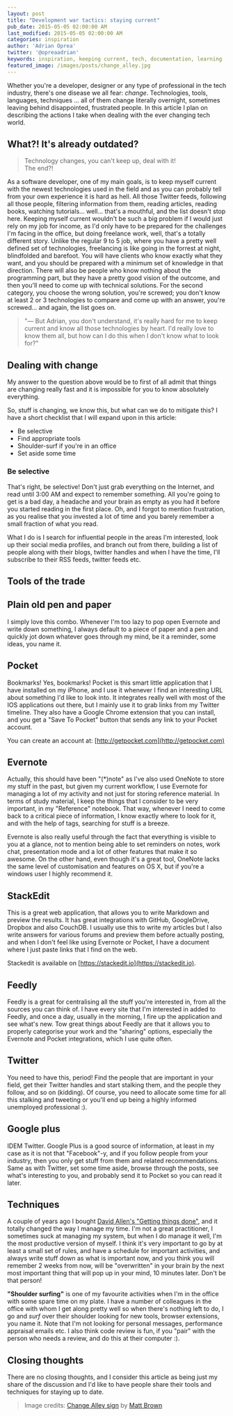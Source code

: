 ```yaml
---
layout: post
title: "Development war tactics: staying current"
pub_date: 2015-05-05 02:00:00 AM
last_modified: 2015-05-05 02:00:00 AM
categories: inspiration
author: 'Adrian Oprea'
twitter: '@opreaadrian'
keywords: inspiration, keeping current, tech, documentation, learning
featured_image: /images/posts/change_alley.jpg
---
```


Whether you're a developer, designer or any type of professional in the tech industry, there's one disease we all fear: *change*. Technologies, tools, languages, techniques ... all of them change literally overnight, sometimes leaving behind disappointed, frustrated people. In this article I plan on describing the actions I take when dealing with the ever changing tech world. 

## What?! It's already outdated?

> Technology changes, you can't keep up, deal with it!  
> The end?!  

As a software developer, one of my main goals, is to keep myself current with the newest technologies used in the field and as you can probably tell from your own experience it is hard as hell. All those Twitter feeds, following all those people, filtering information from them, reading articles, reading books, watching tutorials... well... that's a mouthful, and the list doesn't stop here. 
Keeping myself current wouldn't be such a big problem if I would just rely on my job for income, as I'd only have to be prepared for the challenges I'm facing in the office, but doing freelance work, well, that's a totally different story.
Unlike the regular 9 to 5 job, where you have a pretty well defined set of technologies, freelancing is like going in the forrest at night, blindfolded and barefoot. 
You will have clients who know exactly what they want, and you should be prepared with a minimum set of knowledge in that direction. There will also be people who know nothing about the programming part, but they have a pretty good vision of the outcome, and then you'll need to come up with technical solutions. For the second category, you choose the wrong solution, you're screwed; you don't know at least 2 or 3 technologies to compare and come up with an answer, you're screwed... and again, the list goes on.

> "&mdash; But Adrian, you don't understand, it's really hard for me to keep current and know all those technologies by heart. I'd really love to know them all, but how can I do this when I don't know what to look for?"

## Dealing with change
My answer to the question above would be to first of all admit that things are changing really fast and it is impossible for you to know absolutely everything.

So, stuff is changing, we know this, but what can we do to mitigate this? I have a short checklist that I will expand upon in this article:

* Be selective
* Find appropriate tools
* Shoulder-surf if you're in an office
* Set aside some time 
 
### Be selective
That's right, be selective! Don't just grab everything on the Internet, and read until 3:00 AM and expect to remember something. All you're going to get is a bad day, a headache and your brain as empty as you had it before you started reading in the first place. Oh, and I forgot to mention frustration, as you realise that you invested a lot of time and you barely remember a small fraction of what you read.

What I do is I search for influential people in the areas I'm interested, look up their social media profiles, and branch out from there, building a list of people along with their blogs, twitter handles and when I have the time, I'll subscribe to their RSS feeds, twitter feeds etc.
 
## Tools of the trade

## Plain old pen and paper
I simply love this combo. Whenever I'm too lazy to pop open Evernote and write down something, I always default to a piece of paper and a pen and quickly jot down whatever goes through my mind, be it a reminder, some ideas, you name it.

## Pocket
Bookmarks! Yes, bookmarks! Pocket is this smart little application that I have installed on my iPhone, and I use it whenever I find an interesting URL about something I'd like to look into. It integrates really well with most of the IOS applications out there, but I mainly use it to grab links from my Twitter timeline. They also have a Google Chrome extension that you can install, and you get a "Save To Pocket" button that sends any link to your Pocket account.

You can create an account at: [http://getpocket.com](http://getpocket.com)

## Evernote
Actually, this should have been "(*)note" as I've also used OneNote to store my stuff in the past, but given my current workflow, I use Evernote for managing a lot of my activity and not just for storing reference material. 
In terms of study material, I keep the things that I consider to be very important, in my "Reference" notebook. That way, whenever I need to come back to a critical piece of information, I know exactly where to look for it, and with the help of tags, searching for stuff is a breeze.

Evernote is also really useful through the fact that everything is visible to you at a glance, not to mention being able to set reminders on notes, work chat, presentation mode and a lot of other features that make it so awesome.
On the other hand, even though it's a great tool, OneNote lacks the same level of customisation and features on OS X, but if you're a windows user I highly recommend it.

## StackEdit
This is a great web application, that allows you to write Markdown and preview the results. It has great integrations with GitHub, GoogleDrive, Dropbox and also CouchDB. 
I usually use this to write my articles but I also write answers for various forums and preview them before actually posting, and when I don't feel like using Evernote or Pocket, I have a document where I just paste links that I find on the web.

Stackedit is available on [https://stackedit.io](https://stackedit.io).

## Feedly
Feedly is a great for centralising all the stuff you're interested in, from all the sources you can think of. I have every site that I'm interested in added to Feedly, and once a day, usually in the morning, I fire up the application and see what's new. Tow great things about Feedly are that it allows you to properly categorise your work and the "sharing" options, especially the Evernote and Pocket integrations, which I use quite often.

## Twitter
You need to have this, period! Find the people that are important in your field, get their Twitter handles and start stalking them, and the people they follow, and so on (kidding). Of course, you need to allocate some time for all this stalking and tweeting or you'll end up being a highly informed unemployed professional :). 

## Google plus
IDEM Twitter. Google Plus is a good source of information, at least in my case as it is not that "Facebook"-y, and if you follow people from your industry, then you only get stuff from them and related recommendations. Same as with Twitter, set some time aside, browse through the posts, see what's interesting to you, and probably send it to Pocket so you can read it later.

## Techniques
A couple of years ago I bought [David Allen's "Getting things done"](amzn.com/0142000280), and it totally changed the way I manage my time. I'm not a great practitioner, I sometimes suck at managing my system, but when I do manage it well, I'm the most productive version of myself. 
I think it's very important to go by at least a small set of rules, and have a schedule for important activities,  and always write stuff down as what is important now, and you think you will remember 2 weeks from now, will be "overwritten" in your brain by the next most important thing that will pop up in your mind, 10 minutes later. Don't be that person!

**"Shoulder surfing"** is one of my favourite activities when I'm in the office with some spare time on my plate. I have  a number of colleagues in the office with whom I get along pretty well so when there's nothing left to do, I go and *surf* over their shoulder looking for new tools, browser extensions, you name it. Note that I'm not looking for personal messages, performance appraisal emails etc. I also think code review is fun, if you "pair" with the person who needs a review, and do this at their computer :).

## Closing thoughts
There are no closing thoughts, and I consider this article as being just my share of the discussion and I'd like to have people share their tools and techniques for staying up to date.

> Image credits: [Change Alley sign](https://flic.kr/p/5Py8CH) by [Matt Brown](https://www.flickr.com/photos/londonmatt/)

